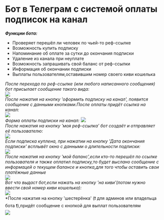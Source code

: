 
# Бот в Телеграм с системой оплаты подписок на канал

***Функции бота:***
     
- Проверяет перешёл ли человек по чьей-то реф-ссылке        
- Возможность купить подписку 
- Напоминание об оплате за сутки до окончания подписки
- Удаление из канала при неуплате
- Возможность запрашивать свой баланс от реф-ссылки
- Информация об окончании подписки
- Выплаты пользователям,оставившим номер своего киви кошелька                                                 
       
*После перехода по реф-ссылке (или любого написанного сообщения) бот присылает сообщение такого вида:*               
![](https://i.imgur.com/evCfS8E.jpg)            
*После нажатия на кнопку 'оформить подписку на канал', появится сообщение с данными кнопками.После оплаты придёт ссылка на канал:*        
![](https://i.imgur.com/dIwvpO5.jpg)      
*Форма оплаты подписки на канал:*
![](https://i.imgur.com/e1D7eL8.jpg)     
*После нажатия на кнопку 'моя реф-ссылка' бот создаёт и отправляет её пользователю:*   
![](https://i.imgur.com/epbpxVQ.jpg)   
*Если подписка куплена, при нажатии на кнопку 'Дата окончания подписки' всплывёт окно с данными о длительности подписки:*  
![](https://i.imgur.com/R8kSeY5.jpg)                                        
*После нажатия на кнопку 'мой баланс',если кто-то перешёл по ссылке пользователя и также оплатил подписку,то будет выслано сообщение с информацей о текущем балансе и кнопка,для того чтобы оставить свои платёжные данные*         
![](https://i.imgur.com/oY66wKH.jpg)      
*Вот что выдаст бот,если нажать на кнопку 'на киви'(потом нужно ввести свой номер киви кошелька):*   
![](https://i.imgur.com/rUyg6VO.jpg)      
*После нажатия на кнопку 'шестерёнка' (:exclamation: для админов или владельца бота :exclamation:),придёт сообщение с кнопкой для выплат пользователям   
![](https://i.imgur.com/c4H128o.jpg)   